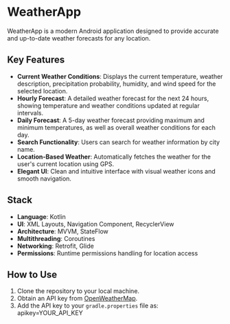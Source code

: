 # WeatherApp
WeatherApp is a modern Android application designed to provide accurate and up-to-date weather forecasts for any location.

## Key Features
- **Current Weather Conditions**: Displays the current temperature, weather description, precipitation probability, humidity, and wind speed for the selected location.
- **Hourly Forecast**: A detailed weather forecast for the next 24 hours, showing temperature and weather conditions updated at regular intervals.
- **Daily Forecast**: A 5-day weather forecast providing maximum and minimum temperatures, as well as overall weather conditions for each day.
- **Search Functionality**: Users can search for weather information by city name.
- **Location-Based Weather**: Automatically fetches the weather for the user's current location using GPS.
- **Elegant UI**: Clean and intuitive interface with visual weather icons and smooth navigation.

## Stack
- **Language**: Kotlin
- **UI**: XML Layouts, Navigation Component, RecyclerView
- **Architecture**: MVVM, StateFlow
- **Multithreading**: Coroutines
- **Networking**: Retrofit, Glide
- **Permissions**: Runtime permissions handling for location access

## How to Use
1. Clone the repository to your local machine.
2. Obtain an API key from [OpenWeatherMap](https://openweathermap.org/).
3. Add the API key to your `gradle.properties` file as:
   apikey=YOUR_API_KEY
